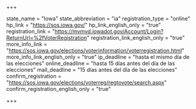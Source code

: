 +++

state_name = "Iowa"
state_abbreviation = "ia"
registration_type = "online"
hp_link = "https://sos.iowa.gov/"
hp_link_english_only = "true"
registration_link = "https://mymvd.iowadot.gov/Account/Login?ReturnUrl=%2fVoterRegistration"
registration_link_english_only = "true"
more_info_link = "https://sos.iowa.gov/elections/voterinformation/voterregistration.html"
more_info_link_english_only = "true"
ip_deadline = "hasta el mismo día de las elecciones"
online_deadline = "hasta 15 días antes del día de las elecciones"
mail_deadline = "15 días antes del día de las elecciones"
confirm_registration = "https://sos.iowa.gov/elections/voterreg/regtovote/search.aspx"
confirm_registration_english_only = "true"

+++